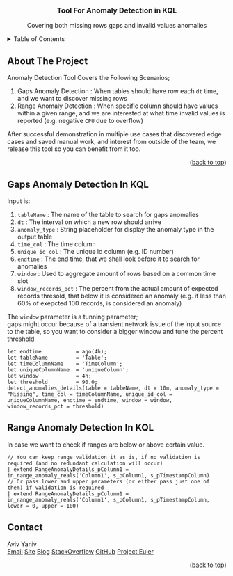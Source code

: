 ﻿<div id="top"></div>

<h3 align="center">Tool For Anomaly Detection in KQL</h3>

<div>
  <p align="center">
    Covering both missing rows gaps and invalid values anomalies
  </p>
</div>

<!-- TABLE OF CONTENTS -->
<details>
  <summary>Table of Contents</summary>
  <ol>
    <li>
      <a href="#about-the-project">About The Project</a>      
    </li>
    <li><a href="#GapsAnomalyDetectionInKQL">Gaps Anomaly Detection In KQL</a></li>
    <li><a href="#RangeAnomalyDetectionInKQL">Range Anomaly Detection In KQL</a></li>
    <li><a href="#contact">Contact</a></li>
  </ol>
</details>



<!-- ABOUT THE PROJECT -->
## About The Project

Anomaly Detection Tool Covers the Following Scenarios; <br> 
1) Gaps Anomaly Detection : When tables should have row each `dt` time, and we want to discover missing rows <br>
2) Range Anomaly Detection : When specific column should have values within a given range, and we are interested at what time invalid values is reported (e.g. negative `CPU` due to overflow) <br>

After successful demonstration in multiple use cases that discovered edge cases and saved manual work, and interest from outside of the team, we release this tool so you can benefit from it too. 

<p align="right">(<a href="#top">back to top</a>)</p>

<!-- GAPS ANOMALY DETECTION IN KQL -->
## Gaps Anomaly Detection In KQL
Input is:
1. `tableName` : The name of the table to search for gaps anomalies
2. `dt` : The interval on which a new row should arrive
3. `anomaly_type` : String placeholder for display the anomaly type in the output table
4. `time_col` : The time column
5. `unique_id_col` : The unique id column (e.g. ID number)
6. `endtime` : The end time, that we shall look before it to search for anomalies
7. `window` : Used to aggregate amount of rows based on a common time slot
8. `window_records_pct` : The percent from the actual amount of expected records thresold, that below it is considered an anomaly (e.g. if less than 60% of exepcted 100 records, is considered an anomaly)


The `window` parameter is a tunning parameter;  <br>
gaps might occur because of a transient network issue of the input source to the table, so you want to consider a bigger window and tune the percent threshold <br>

```
let endtime           = ago(4h);
let tableName         = 'Table';
let timeColumnName    = 'TimeColumn';
let uniqueColumnName  = 'uniqueColumn';
let window            = 4h;
let threshold         = 90.0;
detect_anomalies_details(table = tableName, dt = 10m, anomaly_type = "Missing", time_col = timeColumnName, unique_id_col = uniqueColumnName, endtime = endtime, window = window, window_records_pct = threshold)
```

<!-- RANGE ANOMALY DETECTION IN KQL -->
## Range Anomaly Detection In KQL
In case we want to check if ranges are below or above certain value.

```
// You can keep range validation it as is, if no validation is required (and no redundant calculation will occur)
| extend RangeAnomalyDetails_pColumn1 = in_range_anomaly_reals('Column1', s_pColumn1, s_pTimestampColumn)
// Or pass lower and upper parameters (or either pass just one of them) if validation is required
| extend RangeAnomalyDetails_pColumn1 = in_range_anomaly_reals('Column1', s_pColumn1, s_pTimestampColumn, lower = 0, upper = 100)
```

<!-- CONTACT -->
## Contact

Aviv Yaniv <br>
[Email](avivyaniv@microsoft.com)
[Site](https://www.tau.ac.il/~avivyaniv/)
[Blog](https://avivyaniv.medium.com/)
[StackOverflow](https://stackoverflow.com/users/14148864/aviv-yaniv?tab=profile)
[GitHub](https://github.com/AvivYaniv)
[Project Euler](https://projecteuler.net/profile/Aviv_Yaniv.png)

<p align="right">(<a href="#top">back to top</a>)</p>
